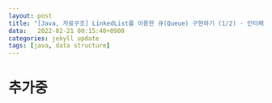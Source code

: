 ```yaml
---
layout: post
title: "[Java, 자료구조] LinkedList를 이용한 큐(Queue) 구현하기 (1/2) - 인터페이스"
data:   2022-02-21 00:15:40+0900
categories: jekyll update
tags: [java, data structure]
---
```

# 추가중